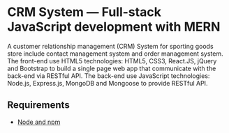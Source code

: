 # CRM System — Full-stack JavaScript development with MERN

A customer relationship management (CRM) System for sporting goods store include contact management system and order management system.
The front-end use HTML5 technologies: HTML5, CSS3, React.JS, jQuery and Bootstrap to build a single page web app that communicate with the back-end via RESTful API.
The back-end use JavaScript technologies: Node.js, Express.js, MongoDB and Mongoose to provide RESTful API.

## Requirements

- [Node and npm](http://nodejs.org)


